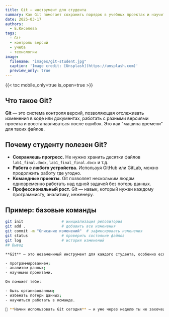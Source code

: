 ```yaml
---
title: Git — инструмент для студента
summary: Как Git помогает сохранить порядок в учебных проектах и научиться работать как настоящий разработчик
date: 2025-03-17
authors:
  - Е.Киселева
tags:
  - Git
  - контроль версий
  - учеба
  - технологии
image:
  filename: "images/git-student.jpg"
  caption: 'Image credit: [Unsplash](https://unsplash.com)'
  preview_only: true
---
```


{{< toc mobile_only=true is_open=true >}}

## Что такое Git?

**Git** — это система контроля версий, позволяющая отслеживать изменения в коде или документах, работать с разными версиями проекта и восстанавливаться после ошибок. Это как "машина времени" для твоих файлов.

## Почему студенту полезен Git?

- **Сохраняешь прогресс.** Не нужно хранить десятки файлов `lab1_final.docx`, `lab1_final_final.docx` и т.д.
- **Работа с любого устройства.** Используя GitHub или GitLab, можно продолжить работу где угодно.
- **Командные проекты.** Git позволяет нескольким людям одновременно работать над одной задачей без потерь данных.
- **Профессиональный рост.** Git — навык, который нужен каждому программисту, аналитику, инженеру.

## Пример: базовые команды

```bash
git init                 # инициализация репозитория
git add .                # добавить все изменения
git commit -m "Описание изменений"  # зафиксировать изменения
git status               # проверить состояние файлов
git log                  # история изменений
## Вывод

**Git** — это незаменимый инструмент для каждого студента, особенно если ты связан с:

- программированием;
- анализом данных;
- научными проектами.

Он поможет тебе:

- быть организованным;
- избежать потери данных;
- научиться работать в команде.

🚀 **Начни использовать Git сегодня** — и уже через неделю ты не захочешь возвращаться к хаосу с файлами!
